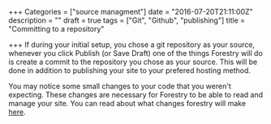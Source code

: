 +++
Categories = ["source managment"]
date = "2016-07-20T21:11:00Z"
description = ""
draft = true
tags = ["Git", "Github", "publishing"]
title = "Committing to a repository"

+++
If during your initial setup, you chose a git repository as your source, whenever you click Publish (or Save Draft) one of the things Forestry will do is create a commit to the repository you chose as your source. This will be done in addition to publishing your site to your prefered hosting method.

You may notice some small changes to your code that you weren't expecting. These changes are necessary for Forestry to be able to read and manage your site. You can read about what changes forestry will make [here](/faq-what-changes-will-forestry-make-to-my-repository-md).
